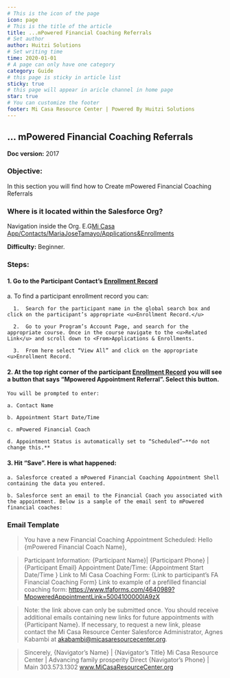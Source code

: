 ```yaml
---
# This is the icon of the page
icon: page
# This is the title of the article
title: ...mPowered Financial Coaching Referrals
# Set author
author: Huitzi Solutions
# Set writing time
time: 2020-01-01
# A page can only have one category
category: Guide
# this page is sticky in article list
sticky: true
# this page will appear in aricle channel in home page
star: true
# You can customize the footer
footer: Mi Casa Resource Center | Powered By Huitzi Solutions
---
```


## ... mPowered Financial Coaching Referrals

**Doc version:** 2017

### **Objective:**  

In this section you will find how to Create mPowered Financial Coaching Referrals

### **Where is it located within the Salesforce Org?**

Navigation inside the Org. E.G[Mi Casa App/Contacts/MariaJoseTamayo/Applications&Enrollments](https://micasa.lightning.force.com/lightning/r/Contact/0032M00003AyyzYQAR/view)

**Difficulty:** Beginner.

### **Steps:**

#### 1. Go to the Participant Contact’s <u>Enrollment Record</u>

  a. To find a participant enrollment record you can:

      1.  Search for the participant name in the global search box and click on the participant’s appropriate <u>Enrollment Record.</u>

      2.  Go to your Program’s Account Page, and search for the appropriate course. Once in the course navigate to the <u>Related Link</u> and scroll down to <From>Applications & Enrollments.

      3.  From here select “View All” and click on the appropriate <u>Enrollment Record.

#### 2. At the top right corner of the participant <u>Enrollment Record</u>  you will see a button that says “Mpowered Appointment Referral”. Select this button.

    You will be prompted to enter:

    a. Contact Name

    b. Appointment Start Date/Time

    c. mPowered Financial Coach

    d. Appointment Status is automatically set to “Scheduled”—**do not change this.**

#### 3. Hit “Save”. Here is what happened:

    a. Salesforce created a mPowered Financial Coaching Appointment Shell containing the data you entered.
    
    b. Salesforce sent an email to the Financial Coach you associated with the appointment. Below is a sample of the email sent to mPowered financial coaches:

### Email Template

  >You have a new Financial Coaching Appointment Scheduled:
>Hello {mPowered Financial Coach Name},

>Participant Information: {Participant Name}| {Participant Phone} | {Participant Email}
>Appointment Date/Time: {Appointment Start Date/Time }
>Link to Mi Casa Coaching Form: {Link to participant’s FA Financial Coaching Form}
>Link to example of a prefilled financial coaching form: <https://www.tfaforms.com/4640989?MpoweredAppointmentLink=5004100000IA9zX>

>Note: the link above can only be submitted once. You should receive additional emails containing new links for future appointments with {Participant Name}. If necessary, to request a new link, please contact the Mi Casa Resource Center Salesforce Administrator, Agnes Kabambi at akabambi@micasaresourcecenter.org.

>Sincerely,
>{Navigator’s Name} | {Navigator’s Title}
>Mi Casa Resource Center | Advancing family prosperity
>Direct {Navigator’s Phone} | Main 303.573.1302
>www.MiCasaResourceCenter.org
